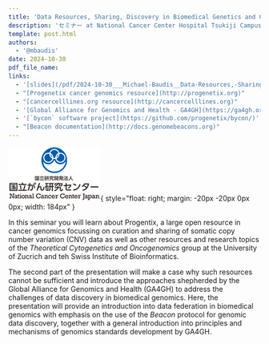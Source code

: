```yaml
---
title: 'Data Resources, Sharing, Discovery in Biomedical Genetics and Cancer Genomics'
description: 'セミナー at National Cancer Center Hospital Tsukiji Campus'
template: post.html 
authors:
  - '@mbaudis'
date: 2024-10-30
pdf_file_name:
links:
  - '[slides](/pdf/2024-10-30___Michael-Baudis__Data-Resources,-Sharing,-Discovery-in-Biomedical-Genetics-and-Cancer-Genomics__NCC-Chiba-Tsukiji.pdf)'
  - "[Progenetix cancer genomics resource](http://progenetix.org)"
  - "[cancercelllines.org resource](http://cancercelllines.org)"
  - '[Global Alliance for Genomics and Health - GA4GH](https://ga4gh.org)'
  - '[`bycon` software project](https://github.com/progenetix/bycon/)'
  - "[Beacon documentation](http://docs.genomebeacons.org)"
---
```


![](/img/logo-NCC-Japan.png){ style="float: right; margin: -20px -20px 0px 0px; width: 184px" }

In this seminar you will learn about Progentix, a large open resource in cancer
genomics focussing on curation and sharing of somatic copy number variation (CNV)
data as well as other resources and research topics of the _Theoretical Cytogenetics and Oncogenomics_
group at the University of Zucrich and teh Swiss Institute of Bioinformatics.

The second part of the presentation will make a case why such resources cannot be
sufficient and introduce the approaches shepherded by the Global Alliance for Genomics
and Health (GA4GH)<!--more--> to address the challenges of
data discovery in biomedical genomics. Here, the presentation will provide an introduction
into data federation in biomedical genomics with emphasis on the use of the <i>Beacon</i>
protocol for genomic data discovery, together with a general introduction into principles and mechanisms of genomics standards development by GA4GH.

